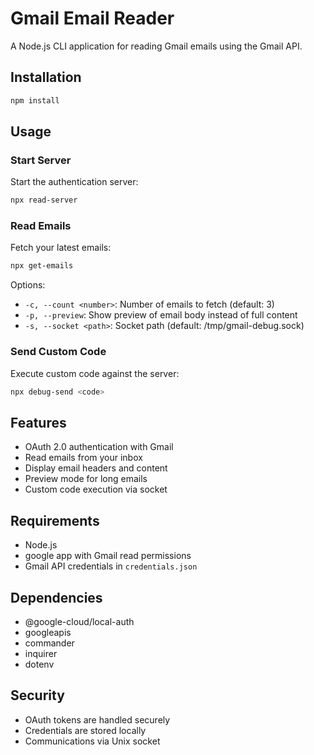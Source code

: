 # Gmail Email Reader

A Node.js CLI application for reading Gmail emails using the Gmail API.

## Installation

```bash
npm install
```

## Usage

### Start Server

Start the authentication server:

```bash
npx read-server
```

### Read Emails

Fetch your latest emails:

```bash
npx get-emails
```

Options:

- `-c, --count <number>`: Number of emails to fetch (default: 3)
- `-p, --preview`: Show preview of email body instead of full content
- `-s, --socket <path>`: Socket path (default: /tmp/gmail-debug.sock)

### Send Custom Code

Execute custom code against the server:

```bash
npx debug-send <code>
```

## Features

- OAuth 2.0 authentication with Gmail
- Read emails from your inbox
- Display email headers and content
- Preview mode for long emails
- Custom code execution via socket

## Requirements

- Node.js
- google app with Gmail read permissions
- Gmail API credentials in `credentials.json`

## Dependencies

- @google-cloud/local-auth
- googleapis
- commander
- inquirer
- dotenv

## Security

- OAuth tokens are handled securely
- Credentials are stored locally
- Communications via Unix socket

